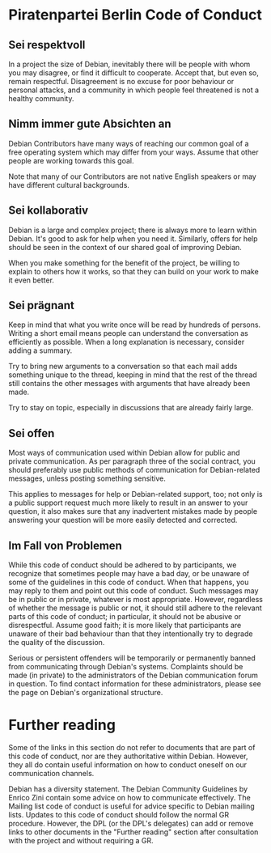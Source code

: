 # Piratenpartei Berlin Code of Conduct

## Sei respektvoll
In a project the size of Debian, inevitably there will be people with whom you may disagree, or find it difficult to cooperate. Accept that, but even so, remain respectful. Disagreement is no excuse for poor behaviour or personal attacks, and a community in which people feel threatened is not a healthy community.

## Nimm immer gute Absichten an
Debian Contributors have many ways of reaching our common goal of a free operating system which may differ from your ways. Assume that other people are working towards this goal.

Note that many of our Contributors are not native English speakers or may have different cultural backgrounds.

## Sei kollaborativ
Debian is a large and complex project; there is always more to learn within Debian. It's good to ask for help when you need it. Similarly, offers for help should be seen in the context of our shared goal of improving Debian.

When you make something for the benefit of the project, be willing to explain to others how it works, so that they can build on your work to make it even better.

## Sei prägnant
Keep in mind that what you write once will be read by hundreds of persons. Writing a short email means people can understand the conversation as efficiently as possible. When a long explanation is necessary, consider adding a summary.

Try to bring new arguments to a conversation so that each mail adds something unique to the thread, keeping in mind that the rest of the thread still contains the other messages with arguments that have already been made.

Try to stay on topic, especially in discussions that are already fairly large.

## Sei offen
Most ways of communication used within Debian allow for public and private communication. As per paragraph three of the social contract, you should preferably use public methods of communication for Debian-related messages, unless posting something sensitive.

This applies to messages for help or Debian-related support, too; not only is a public support request much more likely to result in an answer to your question, it also makes sure that any inadvertent mistakes made by people answering your question will be more easily detected and corrected.

## Im Fall von Problemen
While this code of conduct should be adhered to by participants, we recognize that sometimes people may have a bad day, or be unaware of some of the guidelines in this code of conduct. When that happens, you may reply to them and point out this code of conduct. Such messages may be in public or in private, whatever is most appropriate. However, regardless of whether the message is public or not, it should still adhere to the relevant parts of this code of conduct; in particular, it should not be abusive or disrespectful. Assume good faith; it is more likely that participants are unaware of their bad behaviour than that they intentionally try to degrade the quality of the discussion.

Serious or persistent offenders will be temporarily or permanently banned from communicating through Debian's systems. Complaints should be made (in private) to the administrators of the Debian communication forum in question. To find contact information for these administrators, please see the page on Debian's organizational structure.

# Further reading

Some of the links in this section do not refer to documents that are part of this code of conduct, nor are they authoritative within Debian. However, they all do contain useful information on how to conduct oneself on our communication channels.

Debian has a diversity statement.
The Debian Community Guidelines by Enrico Zini contain some advice on how to communicate effectively.
The Mailing list code of conduct is useful for advice specific to Debian mailing lists.
Updates to this code of conduct should follow the normal GR procedure. However, the DPL (or the DPL's delegates) can add or remove links to other documents in the "Further reading" section after consultation with the project and without requiring a GR.